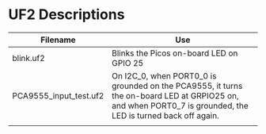 
# UF2 Descriptions

| Filename               | Use                                                   |
|------------------------|-------------------------------------------------------|
| blink.uf2              | Blinks the Picos on-board LED on GPIO 25              |
| PCA9555_input_test.uf2 | On I2C_0, when PORT0_0 is grounded on the PCA9555, it turns the on-board LED at GRPIO25 on, and when PORT0_7 is grounded, the LED is turned back off again. |
|                        |                                                       |
